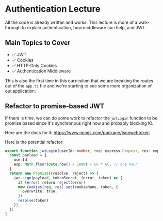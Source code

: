 # Authentication Lecture

All the code is already written and works. This lecture is more of a walk-through to explain authentication, how middleware can help, and JWT.

## Main Topics to Cover

- ✅ JWT
- ✅ Cookies
- ✅ HTTP-Only Cookies
- ✅ Authentication Middleware

This is also the first time in this curriculum that we are breaking the routes out of the `app.ts` file and we're starting to see some more organization of out application.

## Refactor to promise-based JWT

If there is time, we can do some work to refactor the `jwtLogin` function to be promise based since it's synchronous right now and probably blocking IO.

Here are the docs for it: https://www.npmjs.com/package/jsonwebtoken

Here is the potential refactor:

```ts
export function jwtLogin(userId: number, req: express.Request, res: express.Response) {
  const payload = {
    userId,
    exp: Math.floor(Date.now() / 1000) + 60 * 60, // one hour
  }
  return new Promise((resolve, reject) => {
    jwt.sign(payload, tokenSecret, (error, token) => {
      if (error) return reject(error)
      new Cookies(req, res).set(cookieName, token, {
        overwrite: true,
      })
      resolve(token)
    })
  })
}
```
